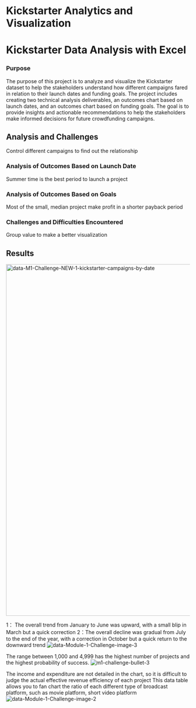 # Kickstarter Analytics and Visualization
# Kickstarter Data Analysis with Excel

### Purpose
The purpose of this project is to analyze and visualize the Kickstarter dataset to help the stakeholders understand how different campaigns fared in relation to their launch dates and funding goals. The project includes creating two technical analysis deliverables, an outcomes chart based on launch dates, and an outcomes chart based on funding goals. The goal is to provide insights and actionable recommendations to help the stakeholders make informed decisions for future crowdfunding campaigns.

## Analysis and Challenges
Control different campaigns to find out the relationship
### Analysis of Outcomes Based on Launch Date
Summer time is the best period to launch a project
### Analysis of Outcomes Based on Goals
Most of the small, median project make profit in a shorter payback period
### Challenges and Difficulties Encountered
Group value to make a better visualization
## Results

<img width="960" alt="data-M1-Challenge-NEW-1-kickstarter-campaigns-by-date" src="https://user-images.githubusercontent.com/111480084/225391171-01e59f1d-544f-4627-b652-739d4a1c22b6.png">

 1： The overall trend from January to June was upward, with a small blip in March but a quick correction
 2：The overall decline was gradual from July to the end of the year, with a correction in October but a quick return to the downward trend
![data-Module-1-Challenge-image-3](https://user-images.githubusercontent.com/111480084/225391183-faa85740-3d45-4311-9b38-a74eb0769c6c.png)

The range between 1,000 and 4,999 has the highest number of projects and the highest probability of success.
![m1-challenge-bullet-3](https://user-images.githubusercontent.com/111480084/225391195-2d4372a9-f4f8-4a4b-937a-68cbd197640d.png)


The income and expenditure are not detailed in the chart, so it is difficult to judge the actual effective revenue efficiency of each project
This data table allows you to fan chart the ratio of each different type of broadcast platform, such as movie platform, short video platform
![data-Module-1-Challenge-image-2](https://user-images.githubusercontent.com/111480084/225391203-7b1fb3bf-7f6d-4dbb-8b35-b91555ca08c1.png)



